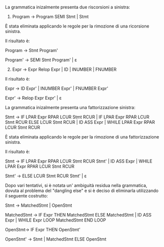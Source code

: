 La grammatica inizalmente presenta due riscorsioni a sinistra:

1) Program
-> Program SEMI Stmt
| Stmt

È stata eliminata applicando le regole per la rimozione di una ricorsione sinistra.

Il risultato è:

Program
-> Stmt Program'

Program'
->  SEMI Stmt Program' | ε 



2) Expr
-> Expr Relop Expr
| ID
| INUMBER
| FNUMBER
   
Il risultato è:

Expr -> ID Expr' | INUMBER Expr' | FNUMBER Expr'

Expr' -> Relop Expr Expr' | ε



La grammatica inizalmente presenta una fattorizzazione sinistra:

Stmt
-> IF LPAR Expr RPAR LCUR Stmt RCUR
| IF LPAR Expr RPAR LCUR Stmt RCUR ELSE LCUR Stmt RCUR
| ID ASS Expr
| WHILE LPAR Expr RPAR LCUR Stmt RCUR

È stata eliminata applicando le regole per la rimozione di una fattorizzazione sinistra.

Il risultato è:

Stmt
-> IF LPAR Expr RPAR LCUR Stmt RCUR Stmt'
| ID ASS Expr
| WHILE LPAR Expr RPAR LCUR Stmt RCUR

Stmt'
-> ELSE LCUR Stmt RCUR Stmt'
| ε



Dopo vari tentativi, si è notata un' ambiguità residua nella grammatica, dovuta al problema del "dangling else"
e si è deciso di eliminarla utilizzando il seguente costrutto:

Stmt
->
MatchedStmt | OpenStmt

MatchedStmt
->
IF Expr THEN MatchedStmt ELSE MatchedStmt
| ID ASS Expr
| WHILE  Expr LOOP MatchedStmt END LOOP

OpenStmt->
IF Expr THEN OpenStmt'

OpenStmt'
-> Stmt
| MatchedStmt ELSE OpenStmt


